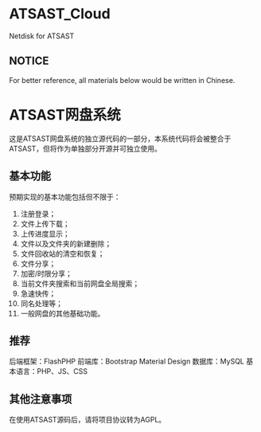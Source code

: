 # ATSAST_Cloud
Netdisk for ATSAST

## NOTICE

For better reference, all materials below would be written in Chinese.

# ATSAST网盘系统

这是ATSAST网盘系统的独立源代码的一部分，本系统代码将会被整合于ATSAST，但将作为单独部分开源并可独立使用。

## 基本功能

预期实现的基本功能包括但不限于：

1. 注册登录；
1. 文件上传下载；
1. 上传进度显示；
1. 文件以及文件夹的新建删除；
1. 文件回收站的清空和恢复；
1. 文件分享；
1. 加密/时限分享；
1. 当前文件夹搜索和当前网盘全局搜索；
1. 急速快传；
1. 同名处理等；
1. 一般网盘的其他基础功能。

## 推荐

后端框架：FlashPHP
前端库：Bootstrap Material Design
数据库：MySQL
基本语言：PHP、JS、CSS

## 其他注意事项

在使用ATSAST源码后，请将项目协议转为AGPL。
